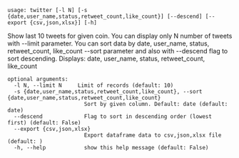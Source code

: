```
usage: twitter [-l N] [-s {date,user_name,status,retweet_count,like_count}] [--descend] [--export {csv,json,xlsx}] [-h]
```

Show last 10 tweets for given coin. You can display only N number of tweets with --limit parameter. You can sort data by date, user_name, status,
retweet_count, like_count --sort parameter and also with --descend flag to sort descending. Displays: date, user_name, status, retweet_count, like_count

```
optional arguments:
  -l N, --limit N     Limit of records (default: 10)
  -s {date,user_name,status,retweet_count,like_count}, --sort {date,user_name,status,retweet_count,like_count}
                        Sort by given column. Default: date (default: date)
  --descend             Flag to sort in descending order (lowest first) (default: False)
  --export {csv,json,xlsx}
                        Export dataframe data to csv,json,xlsx file (default: )
  -h, --help            show this help message (default: False)
```
